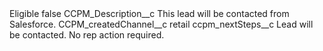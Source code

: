 <?xml version="1.0" encoding="UTF-8"?>
<CustomMetadata xmlns="http://soap.sforce.com/2006/04/metadata" xmlns:xsi="http://www.w3.org/2001/XMLSchema-instance" xmlns:xsd="http://www.w3.org/2001/XMLSchema">
    <label>Eligible</label>
    <protected>false</protected>
    <values>
        <field>CCPM_Description__c</field>
        <value xsi:type="xsd:string">This lead will be contacted from Salesforce.</value>
    </values>
    <values>
        <field>CCPM_createdChannel__c</field>
        <value xsi:type="xsd:string">retail</value>
    </values>
    <values>
        <field>ccpm_nextSteps__c</field>
        <value xsi:type="xsd:string">Lead will be contacted.
No rep action required.</value>
    </values>
</CustomMetadata>
